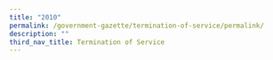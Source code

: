 ```yaml
---
title: "2010"
permalink: /government-gazette/termination-of-service/permalink/
description: ""
third_nav_title: Termination of Service
---
```

